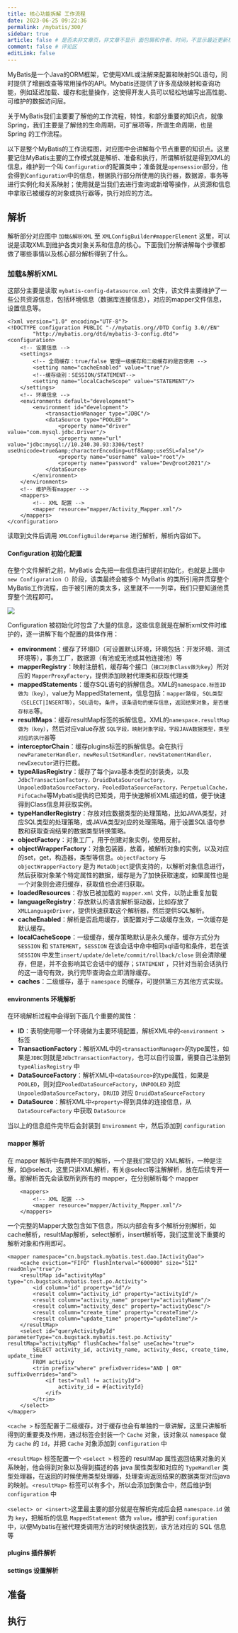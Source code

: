 ```yaml
---
title: 核心功能拆解 工作流程
date: 2023-06-25 09:22:36
permalink: /mybatis/300/
sidebar: true
article: false # 是否未非文章页，非文章不显示 面包屑和作者、时间，不显示最近更新栏，不会参与到最近更新文章的数据计算中
comment: false # 评论区
editLink: false
---
```


MyBatis是一个Java的ORM框架，它使用XML或注解来配置和映射SQL语句，同时提供了增删改查等常用操作的API。Mybatis还提供了许多高级映射和查询功能，例如延迟加载、缓存和批量操作，这使得开发人员可以轻松地编写出高性能、可维护的数据访问层。

关于MyBatis我们主要要了解他的工作流程，特性，和部分重要的知识点，就像Spring，我们主要是了解他的生命周期，可扩展项等，所谓生命周期，也是Spring 的工作流程。

以下是整个MyBatis的工作流程图，对应图中会讲解每个节点重要的知识点。这里要记住MyBatis主要的工作模式就是解析、准备和执行，所谓解析就是得到XML的信息，维护到一个叫 `Configuration`的配置类中；准备就是`opensession`部分，他会得到`Configuration`中的信息，根据执行部分所使用的执行器，数据源，事务等进行实例化和关系映射；使用就是当我们去进行查询或新增等操作，从资源和信息中拿取已被缓存的对象或执行器等，执行对应的方法。



## 解析
解析部分对应图中 `加载&解析XML` 至 `XMLConfigBuilder#mapperElement` 这里，可以说是读取XML到维护各类对象关系和信息的核心。下面我们分解讲解每个步骤都做了哪些事情以及核心部分解析得到了什么。

### 加载&解析XML
这部分主要是读取 `mybatis-config-datasource.xml` 文件，该文件主要维护了一些公共资源信息，包括环境信息（数据库连接信息），对应的mapper文件信息，设置信息等。
```
<?xml version="1.0" encoding="UTF-8"?>
<!DOCTYPE configuration PUBLIC "-//mybatis.org//DTD Config 3.0//EN"
        "http://mybatis.org/dtd/mybatis-3-config.dtd">
<configuration>
    <!-- 设置信息 -->
    <settings>
        <!-- 全局缓存：true/false 管理一级缓存和二级缓存的是否使用 -->
        <setting name="cacheEnabled" value="true"/>
        <!--缓存级别：SESSION/STATEMENT-->
        <setting name="localCacheScope" value="STATEMENT"/>
    </settings>
    <!-- 环境信息 -->
    <environments default="development">
        <environment id="development">
            <transactionManager type="JDBC"/>
            <dataSource type="POOLED">
                <property name="driver" value="com.mysql.jdbc.Driver"/>
                <property name="url" value="jdbc:mysql://10.240.30.93:3306/test?useUnicode=true&amp;characterEncoding=utf8&amp;useSSL=false"/>
                <property name="username" value="root"/>
                <property name="password" value="Dev@root2021"/>
            </dataSource>
        </environment>
    </environments>
    <!-- 维护所有mapper -->
    <mappers>
        <!-- XML 配置 -->
        <mapper resource="mapper/Activity_Mapper.xml"/>
    </mappers>
</configuration>
```
读取到文件后调用 `XMLConfigBuilder#parse` 进行解析，解析内容如下。

#### Configuration 初始化配置
在整个文件解析之前，MyBatis 会先把一些信息进行提前初始化，也就是上图中 `new Configuration（）`阶段，该类最终会被多个 MyBatis 的类所引用并贯穿整个MyBatis工作流程，由于被引用的类太多，这里就不一一列举，我们只要知道他贯穿整个流程即可。

![](/assets/img/mybatis/300/img.png)

Configuration 被初始化时包含了大量的信息，这些信息就是在解析xml文件时维护的，逐一讲解下每个配置的具体作用：
* **environment**：缓存了环境ID（可设置默认环境，环境包括：开发环境、测试环境等），事务工厂，数据源（有池或无池或其他连接池）等
* **mapperRegistry**：映射注册机，缓存每个接口（`接口对象Class做为key`）所对应的 `MapperProxyFactory`，提供添加映射代理类和获取代理类
* **mappedStatements**：缓存SQL语句的拆解信息。XML的`namespace.标签ID做为（key）`，value为 MappedStatement，信息包括：`mapper路径`，`SQL类型（SELECT|INSERT等）`，`SQL语句`，`条件`，`该条语句的缓存信息`，`返回结果对象`，`是否缓存标志`等。
* **resultMaps**：缓存resultMap标签的拆解信息。XML的`namespace.resultMap做为（key）`，然后对应value存放 `SQL字段，映射对象字段，字段JAVA数据类型，类型对应的执行器`等
* **interceptorChain**：缓存plugins标签的拆解信息。会在执行`newParameterHandler，newResultSetHandler，newStatementHandler，newExecutor`进行拦截。
* **typeAliasRegistry**：缓存了每个java基本类型的封装类，以及`JdbcTransactionFactory，DruidDataSourceFactory，UnpooledDataSourceFactory，PooledDataSourceFactory，PerpetualCache，FifoCache`等Mybatis提供的已知类，用于快速解析XML描述的值，便于快速得到Class信息并获取实例。
* **typeHandlerRegistry**：存放对应数据类型的处理策略，比如JAVA类型，对应SQL类型的处理策略，或JAVA类型对应的处理策略。用于设置SQL语句参数和获取查询结果的数据类型转换策略。
* **objectFactory**：对象工厂，用于创建对象实例，使用反射。
* **objectWrapperFactory**：对象包装器，放着，被解析对象的实例，以及对应的set，get，构造器，类型等信息。`objectFactory` 与 `objectWrapperFactory` 是为 `MetaObject`提供支持的，以解析对象信息进行，然后获取对象某个特定属性的数据，缓存是为了加快获取速度，如果属性也是一个对象则会递归缓存，获取值也会递归获取。
* **loadedResources**：存放已被加载的 `mapper.xml` 文件，以防止重复加载
* **languageRegistry**：存放默认的语言解析驱动器，比如存放了`XMLLanguageDriver`，提供快速获取这个解析器，然后提供SQL解析。
* **cacheEnabled**：解析是否启用缓存，该配置对于二级缓存生效，一次缓存是默认缓存。
* **localCacheScope**：一级缓存，缓存策略默认是永久缓存，缓存方式分为 `SESSION` 和 `STATEMENT`，`SESSION` 在该会话中命中相同sql语句和条件，若在该 `SESSION` 中发生`insert/update/delete/commit/rollback/close` 则会清除缓存，但是，并不会影响其它会话中的缓存；`STATEMENT` ，只针对当前会话执行的这一语句有效，执行完毕查询会立即清除缓存。
* **caches**：二级缓存，基于 `namespace` 的缓存，可提供第三方其他方式实现。

#### environments 环境解析
在环境解析过程中会得到下面几个重要的属性：
* **ID**：表明使用哪一个环境做为主要环境配置，解析XML中的`<environment >`标签
* **TransactionFactory**：解析XML中的`<transactionManager>`的type属性，如果是`JDBC`则就是`JdbcTransactionFactory`，也可以自行设置，需要自己注册到 `typeAliasRegistry` 中
* **DataSourceFactory**：解析XML中`<dataSource>`的type属性，如果是` POOLED`，则对应`PooledDataSourceFactory`，`UNPOOLED` 对应 `UnpooledDataSourceFactory`，`DRUID` 对应 `DruidDataSourceFactory`
* **DataSource**：解析XML中`<property>`得到具体的连接信息，从 `DataSourceFactory` 中获取 `DataSource`

当以上的信息组件完毕后会封装到 `Environment` 中，然后添加到 `configuration`
#### mapper 解析
在 mapper 解析中有两种不同的解析，一个是我们常见的 XML解析，一种是注解，如@select，这里只讲XML解析，有关@select等注解解析，放在后续专开一章。那解析首先会读取所到所有的 mapper，在分别解析每个 mapper
```
    <mappers>
        <!-- XML 配置 -->
        <mapper resource="mapper/Activity_Mapper.xml"/>
    </mappers>
```
一个完整的Mapper大致包含如下信息，所以内部会有多个解析分别解析，如 cache解析，resultMap解析，select解析，insert解析等，我们这里说下重要的解析对象和作用即可。
```
<mapper namespace="cn.bugstack.mybatis.test.dao.IActivityDao">
    <cache eviction="FIFO" flushInterval="600000" size="512" readOnly="true"/>
    <resultMap id="activityMap" type="cn.bugstack.mybatis.test.po.Activity">
        <id column="id" property="id"/>
        <result column="activity_id" property="activityId"/>
        <result column="activity_name" property="activityName"/>
        <result column="activity_desc" property="activityDesc"/>
        <result column="create_time" property="createTime"/>
        <result column="update_time" property="updateTime"/>
    </resultMap>
    <select id="queryActivityById" parameterType="cn.bugstack.mybatis.test.po.Activity" resultMap="activityMap" flushCache="false" useCache="true">
        SELECT activity_id, activity_name, activity_desc, create_time, update_time
        FROM activity
        <trim prefix="where" prefixOverrides="AND | OR" suffixOverrides="and">
            <if test="null != activityId">
                activity_id = #{activityId}
            </if>
        </trim>
    </select>
</mapper>
```
`<cache >` 标签配置于二级缓存，对于缓存也会有单独的一章讲解，这里只讲解析得到的重要类及作用，通过标签会封装一个 `Cache` 对象，该对象以 `namespace` 做为 `cache` 的 `Id`，并把 `Cache` 对象添加到 `configuration` 中

`<resultMap>` 标签配置一个 `<select >` 标签的 resultMap 属性返回结果对象的关系映射，他会得到对象以及得到描述的各 java 属性类型和对应的 `TypeHandler` 类型处理器，在返回的时候使用类型处理器，处理查询返回结果的数据类型对应java的映射。`<resultMap>` 标签可以有多个，所以会添加到集合中，然后维护到 `configuration` 中

`<select> or <insert>`这里最主要的部分就是在解析完成后会把 `namespace.id` 做为 `key`，把解析的信息 `MappedStatement` 做为 `value`，维护到 `configuration ` 中，以便Mybatis在被代理类调用方法的时候快速找到，该方法对应的 SQL 信息等

#### plugins 插件解析

#### settings 设置解析

## 准备

## 执行